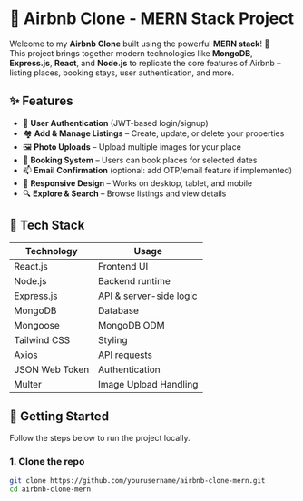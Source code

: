 # 🏡 Airbnb Clone - MERN Stack Project

Welcome to my **Airbnb Clone** built using the powerful **MERN stack**! 🚀  
This project brings together modern technologies like **MongoDB**, **Express.js**, **React**, and **Node.js** to replicate the core features of Airbnb – listing places, booking stays, user authentication, and more.

## ✨ Features

- 🔐 **User Authentication** (JWT-based login/signup)
- 🏘️ **Add & Manage Listings** – Create, update, or delete your properties
- 🖼️ **Photo Uploads** – Upload multiple images for your place
- 📅 **Booking System** – Users can book places for selected dates
- 📫 **Email Confirmation** (optional: add OTP/email feature if implemented)
- 📱 **Responsive Design** – Works on desktop, tablet, and mobile
- 🔍 **Explore & Search** – Browse listings and view details

## 🔧 Tech Stack

| Technology     | Usage                     |
|----------------|---------------------------|
| React.js       | Frontend UI               |
| Node.js        | Backend runtime           |
| Express.js     | API & server-side logic   |
| MongoDB        | Database                  |
| Mongoose       | MongoDB ODM               |
| Tailwind CSS   | Styling                   |
| Axios          | API requests              |
| JSON Web Token | Authentication            |
| Multer         | Image Upload Handling     |

## 🚀 Getting Started

Follow the steps below to run the project locally.

### 1. Clone the repo

```bash
git clone https://github.com/yourusername/airbnb-clone-mern.git
cd airbnb-clone-mern
